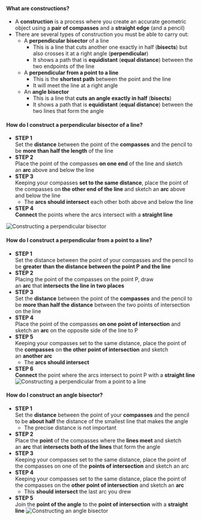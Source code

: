 ```toc
```


#### What are constructions?
- A **construction** is a process where you create an accurate geometric object using a **pair of compasses** and a **straight edge** (and a pencil)
- There are several types of construction you must be able to carry out:
    - A **perpendicular bisector** of a line
        - This is a line that cuts another one exactly in half (**bisects**) but also crosses it at a right angle (**perpendicular**)
        - It shows a path that is **equidistant** (**equal distance**) between the two endpoints of the line
    - A **perpendicular from a point to a line**
        - This is the **shortest path** between the point and the line
        - It will meet the line at a right angle
    - An **angle bisector**
        - This is a line that **cuts an angle exactly in half** (**bisects**)
        - It shows a path that is **equidistant** (**equal distance**) between the two lines that form the angle
#### How do I construct a perpendicular bisector of a line?
- **STEP 1**  
    Set the **distance** between the point of the **compasses** and the pencil to be **more than half the length** of the line
- **STEP 2**  
    Place the point of the compasses **on one end** of the line and sketch an **arc** above and below the line
- **STEP 3**  
    Keeping your compasses **set to the same distance**, place the point of the compasses on **the other end of the line** and sketch an **arc** above and below the line
    - The **arcs should intersect** each other both above and below the line
- **STEP 4**  
    **Connect** the points where the arcs intersect with a **straight line**

![Constructing a perpendicular bisector](media/Constructing_a_perpendicular_bisector.png)

#### How do I construct a perpendicular from a point to a line?
- **STEP 1**  
    Set the distance between the point of your compasses and the pencil to be **greater than the distance between the point P and the line**
- **STEP 2**  
    Placing the point of the compasses on the point P, draw an **arc** that **intersects the line in two places**
- **STEP 3**  
    Set the **distance** between the point of the **compasses** and the pencil to be **more than half the distance** between the two points of intersection on the line
- **STEP 4**  
    Place the point of the compasses **on one point of intersection** and sketch an **arc** on the opposite side of the line to P
- **STEP 5**  
    Keeping your compasses set to the same distance, place the point of the **compasses** on **the other point of intersection** and sketch an **another arc**
    - The **arcs should intersect**
- **STEP 6**  
    **Connect** the point where the arcs intersect to point P with a **straight line**
![Constructing a perpendicular from a point to a line](media/Constructing_a_perpendicular_from_a_point_to_a_line.png)

#### How do I construct an angle bisector?
- **STEP 1**  
    Set the **distance** between the point of your **compasses** and the pencil to be **about half** the distance of the smallest line that makes the angle
    - The precise distance is not important
- **STEP 2**  
    Place the **point** of the compasses where the **lines meet** and sketch an **arc** that **intersects both of the lines** that form the angle
- **STEP 3**  
    Keeping your compasses set to the same distance, place the point of the compasses on one of the **points of intersection** and sketch an arc    
- **STEP 4**  
    Keeping your compasses set to the same distance, place the point of the compasses on the **other point of intersection** and sketch an **arc**
    - This **should intersect** the last arc you drew
- **STEP 5**  
    Join the **point of the angle** to the **point of intersection** with a **straight line**
![Constructing an angle bisector](media/Constructing_an_angle_bisector.png)